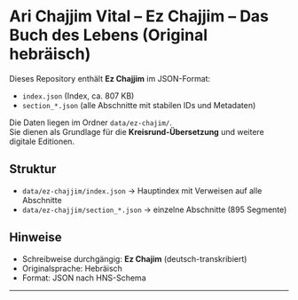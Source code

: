 # Ari Chajjim Vital – Ez Chajjim – Das Buch des Lebens (Original hebräisch)

Dieses Repository enthält **Ez Chajjim** im JSON-Format:  
- `index.json` (Index, ca. 807 KB)  
- `section_*.json` (alle Abschnitte mit stabilen IDs und Metadaten)  

Die Daten liegen im Ordner `data/ez-chajim/`.  
Sie dienen als Grundlage für die **Kreisrund-Übersetzung** und weitere digitale Editionen.

## Struktur

- `data/ez-chajjim/index.json` → Hauptindex mit Verweisen auf alle Abschnitte  
- `data/ez-chajjim/section_*.json` → einzelne Abschnitte (895 Segmente)  

## Hinweise

- Schreibweise durchgängig: **Ez Chajim** (deutsch-transkribiert)  
- Originalsprache: Hebräisch  
- Format: JSON nach HNS-Schema  

---
